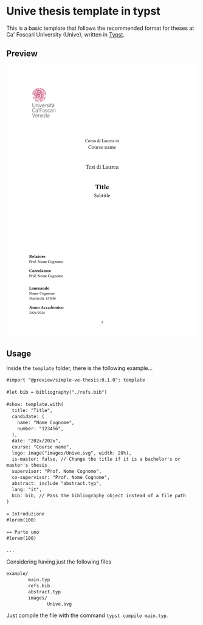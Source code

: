 # Unive thesis template in typst

This is a basic template that follows the recommended format for theses at Ca' Foscari University (Unive), written in [Typst](https://typst.app/).

## Preview

<div align="center">
    <img src="./frontpage.png">
</div>

## Usage

Inside the `template` folder, there is the following example...

```typ
#import "@preview/simple-ve-thesis:0.1.0": template

#let bib = bibliography("./refs.bib")

#show: template.with(
  title: "Title",
  candidate: (
    name: "Nome Cognome",
    number: "123456",
  ),
  date: "202x/202x",
  course: "Course name",
  logo: image("images/Unive.svg", width: 20%),
  is-master: false, // Change the title if it is a bachelor's or master's thesis
  supervisor: "Prof. Nome Cognome",
  co-supervisor: "Prof. Nome Cognome",
  abstract: include "abstract.typ",
  lang: "it",
  bib: bib, // Pass the bibliography object instead of a file path
)

= Introduzione
#lorem(100)

== Parte uno
#lorem(100)

...
```
Considering having just the following files
```
example/
        main.typ
        refs.bib
        abstract.typ
        images/
               Unive.svg
```
Just compile the file with the command `typst compile main.typ`.
